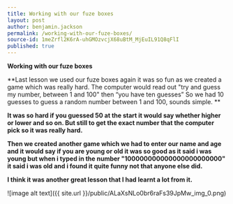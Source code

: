 ```yaml
---
title: Working with our fuze boxes
layout: post
author: benjamin.jackson
permalink: /working-with-our-fuze-boxes/
source-id: 1meZrfl2K6rA-uhGMOzvcjX68uBtM_MjEuIL91Q8qFlI
published: true
---
```

**Working with our fuze boxes**

**Last lesson we used our fuze boxes again it was so fun as we created a game which was really hard. The computer would read out "try and guess my number, between 1 and 100" then “you have ten guesses” So we had 10 guesses to guess a random number between 1 and 100, sounds simple. **

**It was so hard if you guessed 50 at the start it would say whether higher or lower and so on. But still to get the exact number that the computer pick so it was really hard.**

**Then we created another game which we had to enter our name and age and it would say if you are young or old it was so good as it said i was young but when i typed in the number "100000000000000000000000" it said i was old and i found it quite funny not that anyone else did.**

**I think it was another great lesson that I had learnt a lot from it.**

![image alt text]({{ site.url }}/public/ALaXsNLo0br6raFs39JpMw_img_0.png)

